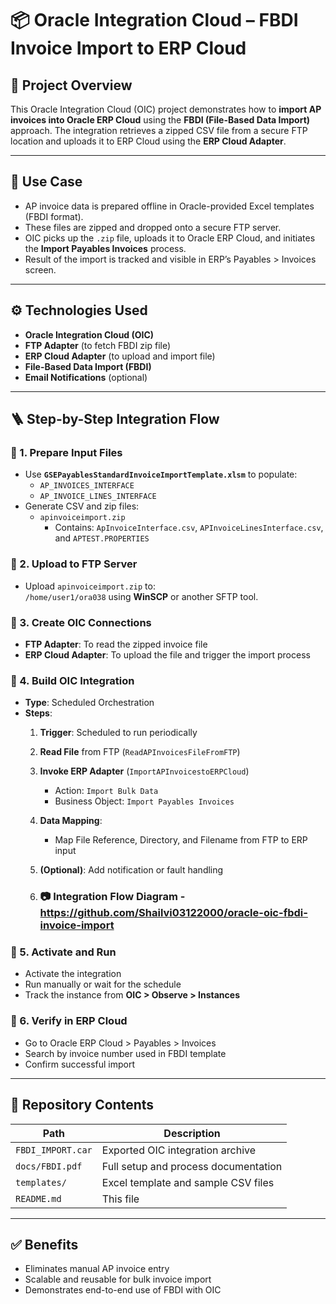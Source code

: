 # 📦 Oracle Integration Cloud – FBDI Invoice Import to ERP Cloud

## 📌 Project Overview

This Oracle Integration Cloud (OIC) project demonstrates how to **import AP invoices into Oracle ERP Cloud** using the **FBDI (File-Based Data Import)** approach. 
The integration retrieves a zipped CSV file from a secure FTP location and uploads it to ERP Cloud using the **ERP Cloud Adapter**.

---

## 🧩 Use Case

- AP invoice data is prepared offline in Oracle-provided Excel templates (FBDI format).
- These files are zipped and dropped onto a secure FTP server.
- OIC picks up the `.zip` file, uploads it to Oracle ERP Cloud, and initiates the **Import Payables Invoices** process.
- Result of the import is tracked and visible in ERP’s Payables > Invoices screen.

---

## ⚙️ Technologies Used

- **Oracle Integration Cloud (OIC)**
- **FTP Adapter** (to fetch FBDI zip file)
- **ERP Cloud Adapter** (to upload and import file)
- **File-Based Data Import (FBDI)**
- **Email Notifications** (optional)

---

## 🪜 Step-by-Step Integration Flow

### 🔹 1. Prepare Input Files

- Use **`GSEPayablesStandardInvoiceImportTemplate.xlsm`** to populate:
  - `AP_INVOICES_INTERFACE`
  - `AP_INVOICE_LINES_INTERFACE`
- Generate CSV and zip files:
  - `apinvoiceimport.zip`
    - Contains: `ApInvoiceInterface.csv`, `APInvoiceLinesInterface.csv`, and `APTEST.PROPERTIES`

### 🔹 2. Upload to FTP Server

- Upload `apinvoiceimport.zip` to:  
  `/home/user1/ora038` using **WinSCP** or another SFTP tool.

### 🔹 3. Create OIC Connections

- **FTP Adapter**: To read the zipped invoice file
- **ERP Cloud Adapter**: To upload the file and trigger the import process

### 🔹 4. Build OIC Integration

- **Type**: Scheduled Orchestration
- **Steps**:
  1. **Trigger**: Scheduled to run periodically
  2. **Read File** from FTP (`ReadAPInvoicesFileFromFTP`)
  3. **Invoke ERP Adapter** (`ImportAPInvoicestoERPCloud`)
     - Action: `Import Bulk Data`
     - Business Object: `Import Payables Invoices`
  4. **Data Mapping**:
     - Map File Reference, Directory, and Filename from FTP to ERP input
  5. **(Optional)**: Add notification or fault handling
 
  6. ### 📷 Integration Flow Diagram - https://github.com/Shailvi03122000/oracle-oic-fbdi-invoice-import
  

### 🔹 5. Activate and Run 

- Activate the integration
- Run manually or wait for the schedule
- Track the instance from **OIC > Observe > Instances**

### 🔹 6. Verify in ERP Cloud

- Go to Oracle ERP Cloud > Payables > Invoices
- Search by invoice number used in FBDI template
- Confirm successful import

---

## 📂 Repository Contents

| Path                     | Description                                    |
|--------------------------|------------------------------------------------|
| `FBDI_IMPORT.car`        | Exported OIC integration archive               |
| `docs/FBDI.pdf`          | Full setup and process documentation           |
| `templates/`             | Excel template and sample CSV files            |
| `README.md`              | This file                                      |

---

## ✅ Benefits

- Eliminates manual AP invoice entry
- Scalable and reusable for bulk invoice import
- Demonstrates end-to-end use of FBDI with OIC

